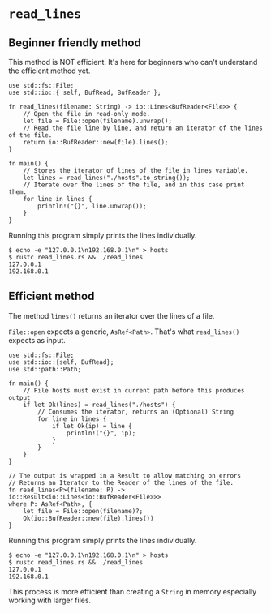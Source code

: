 # `read_lines`

## Beginner friendly method
This method is NOT efficient. It's here for beginners
who can't understand the efficient method yet.

```rust,no_run
use std::fs::File;
use std::io::{ self, BufRead, BufReader };

fn read_lines(filename: String) -> io::Lines<BufReader<File>> {
    // Open the file in read-only mode.
    let file = File::open(filename).unwrap(); 
    // Read the file line by line, and return an iterator of the lines of the file.
    return io::BufReader::new(file).lines(); 
}

fn main() {
    // Stores the iterator of lines of the file in lines variable.
    let lines = read_lines("./hosts".to_string());
    // Iterate over the lines of the file, and in this case print them.
    for line in lines {
        println!("{}", line.unwrap());
    }
}
```

Running this program simply prints the lines individually.
```shell
$ echo -e "127.0.0.1\n192.168.0.1\n" > hosts
$ rustc read_lines.rs && ./read_lines
127.0.0.1
192.168.0.1
```

## Efficient method
The method `lines()` returns an iterator over the lines
of a file.

`File::open` expects a generic, `AsRef<Path>`.  That's what
`read_lines()` expects as input.

```rust,no_run
use std::fs::File;
use std::io::{self, BufRead};
use std::path::Path;

fn main() {
    // File hosts must exist in current path before this produces output
    if let Ok(lines) = read_lines("./hosts") {
        // Consumes the iterator, returns an (Optional) String
        for line in lines {
            if let Ok(ip) = line {
                println!("{}", ip);
            }
        }
    }
}

// The output is wrapped in a Result to allow matching on errors
// Returns an Iterator to the Reader of the lines of the file.
fn read_lines<P>(filename: P) -> io::Result<io::Lines<io::BufReader<File>>>
where P: AsRef<Path>, {
    let file = File::open(filename)?;
    Ok(io::BufReader::new(file).lines())
}
```

Running this program simply prints the lines individually.
```shell
$ echo -e "127.0.0.1\n192.168.0.1\n" > hosts
$ rustc read_lines.rs && ./read_lines
127.0.0.1
192.168.0.1
```

This process is more efficient than creating a `String` in memory
especially working with larger files.

